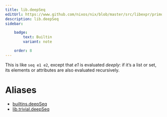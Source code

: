 ```yaml
---
title: lib.deepSeq
editUrl: https://www.github.com/nixos/nix/blob/master/src/libexpr/primops.cc
description: lib.deepSeq
sidebar:

    badge:
        text: Builtin
        variant: note

    order: 8
---
```


This is like `seq e1 e2`, except that *e1* is evaluated *deeply*:
if it’s a list or set, its elements or attributes are also
evaluated recursively.


# Aliases

- [builtins.deepSeq](/nix-doc-comments/reference/builtins/builtins-deepSeq)
- [lib.trivial.deepSeq](/nix-doc-comments/reference/lib/trivial/lib-trivial-deepSeq)


